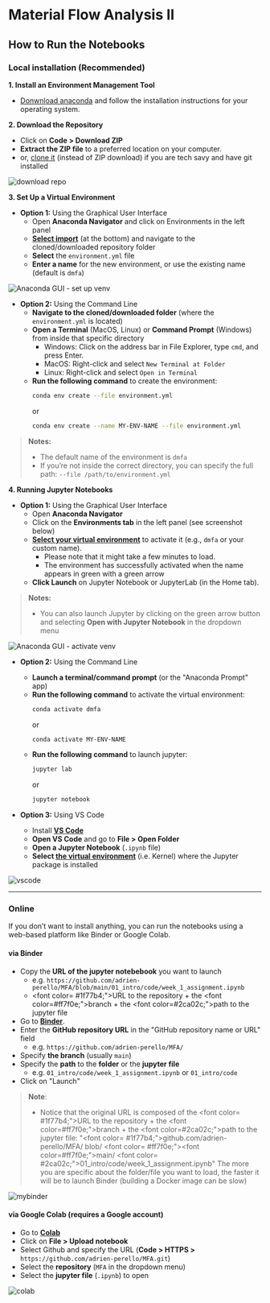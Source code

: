 # Material Flow Analysis II


## How to Run the Notebooks

### Local installation (Recommended)

**1. Install an Environment Management Tool**

  - [Donwnload anaconda](https://www.anaconda.com/products/individual) and follow the installation instructions for your operating system.


**2. Download the Repository**

  - Click on **Code > Download ZIP**
  - **Extract the ZIP file** to a preferred location on your computer.
  - or, [clone it](https://docs.github.com/en/repositories/creating-and-managing-repositories/cloning-a-repository) (instead of ZIP download) if you are tech savy and have git installed

![download repo](./img/import.png)


**3. Set Up a Virtual Environment**

- **Option 1:** Using the Graphical User Interface
  - Open **Anaconda Navigator** and click on Environments in the left panel
  - **[Select import](https://www.anaconda.com/docs/tools/anaconda-navigator/tutorials/manage-environments)** (at the bottom) and navigate to the cloned/downloaded repository folder
  - **Select** the `environment.yml` file
  - **Enter a name** for the new environment, or use the existing name (default is `dmfa`)


![Anaconda GUI - set up venv](./img/anaconda_setup_env.png)

- **Option 2:** Using the Command Line
  - **Navigate to the cloned/downloaded folder** (where the `environment.yml` is located)
  - **Open a Terminal** (MacOS, Linux) or **Command Prompt** (Windows) from inside that specific directory
    - Windows: Click on the address bar in File Explorer, type `cmd`, and press Enter.
    - MacOS: Right-click and select `New Terminal at Folder`
    - Linux: Right-click and select `Open in Terminal`
  - **Run the following command** to create the environment:
    ```bash
    conda env create --file environment.yml
    ```
    or
    ```bash
    conda env create --name MY-ENV-NAME --file environment.yml
    ```  
  
  
> **Notes:**
> - The default name of the environment is `dmfa`
> - If you’re not inside the correct directory, you can specify the full path: `--file /path/to/environment.yml`


  
  
**4. Running Jupyter Notebooks**

- **Option 1:** Using the Graphical User Interface
  - Open **Anaconda Navigator** 
  - Click on the **Environments tab** in the left panel (see screenshot below)
  - **[Select your virtual environment](https://www.anaconda.com/docs/tools/anaconda-navigator/tutorials/manage-environments)** to activate it (e.g., `dmfa` or your custom name).
    - Please note that it might take a few minutes to load.
    - The environment has successfully activated when the name appears in green with a green arrow
  - **Click Launch** on Jupyter Notebook or JupyterLab (in the Home tab).

> **Notes:**
> - You can also launch Jupyter by clicking on the green arrow button and selecting **Open with Jupyter Notebook** in the dropdown menu

![Anaconda GUI - activate venv](./img/anaconda_activate_env.png)
  
- **Option 2:** Using the Command Line
    - **Launch a terminal/command prompt** (or the "Anaconda Prompt" app)
    - **Run the following command** to activate the virtual environment:
      ```bash
      conda activate dmfa
      ```
      or
      ```bash
      conda activate MY-ENV-NAME
      ```
    - **Run the following command** to launch jupyter:
      ```bash
      jupyter lab
      ``` 
      or
      ```bash
      jupyter notebook
      ```
  
- **Option 3:** Using VS Code
    - Install **[VS Code](https://code.visualstudio.com/download)**
    - **Open VS Code** and go to **File > Open Folder**
    - **Open a Jupyter Notebook** (`.ipynb` file)
    - **Select [the virtual environment](https://code.visualstudio.com/docs/datascience/jupyter-notebooks)** (i.e. Kernel) where the Jupyter package is installed

![vscode](./img/vscode.png)


***


### Online

If you don’t want to install anything, you can run the notebooks using a web-based platform like Binder or Google Colab.

#### via Binder

- Copy the **URL of the jupyter notebebook** you want to launch
  - e.g. `https://github.com/adrien-perello/MFA/blob/main/01_intro/code/week_1_assignment.ipynb`
  - <font color= #1f77b4;">URL to the repository</font> + the <font color=#ff7f0e;">branch</font> + the <font color=#2ca02c;">path to the jupyter file</font>
- Go to **[Binder](https://mybinder.org/)**.
- Enter the **GitHub repository URL** in the "GitHub repository name or URL" field
  - e.g. `https://github.com/adrien-perello/MFA/`
- Specify **the branch** (usually `main`)
- Specify the **path** to the **folder** or the **jupyter file**
  - e.g. `01_intro/code/week_1_assignment.ipynb` or `01_intro/code`
- Click on "Launch"

> **Note**: 
> - Notice that the original URL is composed of the <font color= #1f77b4;">URL to the repository</font> + the <font color=#ff7f0e;">branch</font> + the <font color=#2ca02c;">path to the jupyter file</font>: "<font color= #1f77b4;">github.com/adrien-perello/MFA/</font> blob/ <font color= #ff7f0e;"></font><font color=#ff7f0e;">main/</font> <font color= #2ca02c;">01_intro/code/week_1_assignment.ipynb</font>"
> The more you are specific about the folder/file you want to load, the faster it will be to launch Binder (building a Docker image can be slow)

![mybinder](./img/mybinder.png)


#### via Google Colab (requires a Google account)

- Go to **[Colab](https://colab.research.google.com/)**
- Click on **File > Upload notebook**
- Select Github and specify the URL (**Code > HTTPS >** `https://github.com/adrien-perello/MFA.git`)
- Select the **repository** (`MFA` in the dropdown menu)
- Select the **jupyter file** (`.ipynb`) to open

![colab](./img/colab.png)

